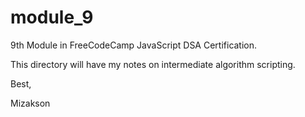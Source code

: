 # module_9

9th Module in FreeCodeCamp JavaScript DSA Certification.

This directory will have my notes on intermediate algorithm scripting.

Best, 

Mizakson